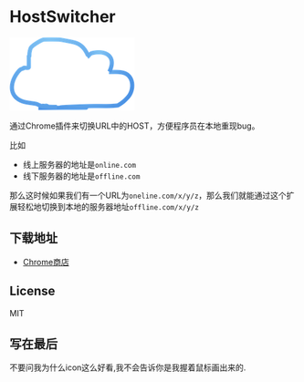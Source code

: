 # HostSwitcher

![](./app/images/icon-128.png)

通过Chrome插件来切换URL中的HOST，方便程序员在本地重现bug。

比如

- 线上服务器的地址是`online.com`
- 线下服务器的地址是`offline.com`

那么这时候如果我们有一个URL为`oneline.com/x/y/z`，那么我们就能通过这个扩展轻松地切换到本地的服务器地址`offline.com/x/y/z`


## 下载地址

- [Chrome商店](https://chrome.google.com/webstore/detail/%E5%9F%9F%E5%90%8D%E5%88%87%E6%8D%A2%E5%99%A8/lodhoameeheeedebkghhlmifhinfkhhe)


## License

MIT

## 写在最后

不要问我为什么icon这么好看,我不会告诉你是我握着鼠标画出来的.